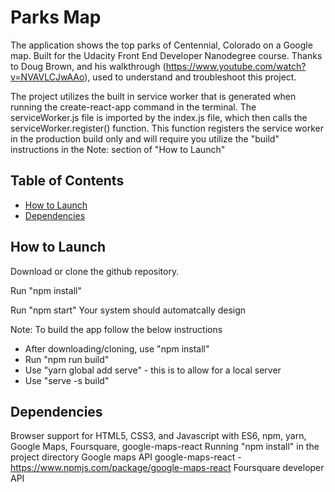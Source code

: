 # Parks Map
The application shows the top parks of Centennial, Colorado on a Google map. Built for the Udacity Front End Developer Nanodegree course. Thanks to Doug Brown, and his walkthrough (https://www.youtube.com/watch?v=NVAVLCJwAAo), used to understand and troubleshoot this project.

The project utilizes the built in service worker that is generated when running the create-react-app command in the terminal. The serviceWorker.js file is imported by the index.js file, which then calls the serviceWorker.register() function. This function registers the service worker in the production build only and will require you utilize the "build" instructions in the Note: section of "How to Launch"

## Table of Contents

* [How to Launch](#how-to-play)
* [Dependencies](#dependencies)

## How to Launch

Download or clone the github repository.

Run "npm install"

Run "npm start" Your system should automatcally design

Note: To build the app follow the below instructions
* After downloading/cloning, use "npm install"
* Run "npm run build"
* Use "yarn global add serve" - this is to allow for a local server
* Use "serve -s build"

## Dependencies

Browser support for HTML5, CSS3, and Javascript with ES6, npm, yarn, Google Maps, Foursquare, google-maps-react
Running "npm install" in the project directory
Google maps API
google-maps-react - https://www.npmjs.com/package/google-maps-react
Foursquare developer API